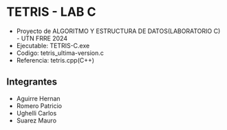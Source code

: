 
# TETRIS - LAB C

- Proyecto de ALGORITMO Y ESTRUCTURA DE DATOS(LABORATORIO C) - UTN FRRE 2024
- Ejecutable: TETRIS-C.exe
- Codigo: tetris_ultima-version.c
- Referencia: tetris.cpp(C++)


## Integrantes

- Aguirre Hernan
- Romero Patricio
- Ughelli Carlos
- Suarez Mauro



